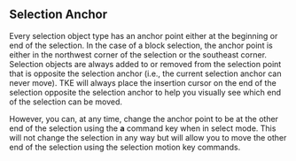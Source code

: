 ## Selection Anchor

Every selection object type has an anchor point either at the beginning or end of the selection. In the case of a block selection, the anchor point is either in the northwest corner of the selection or the southeast corner. Selection objects are always added to or removed from the selection point that is opposite the selection anchor (i.e., the current selection anchor can never move). TKE will always place the insertion cursor on the end of the selection opposite the selection anchor to help you visually see which end of the selection can be moved.

However, you can, at any time, change the anchor point to be at the other end of the selection using the **a** command key when in select mode. This will not change the selection in any way but will allow you to move the other end of the selection using the selection motion key commands.